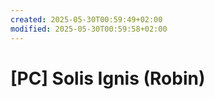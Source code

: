 ```yaml
---
created: 2025-05-30T00:59:49+02:00
modified: 2025-05-30T00:59:58+02:00
---
```


# [PC] Solis Ignis (Robin)

